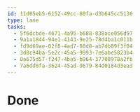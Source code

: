 ```yaml
---
id: 11d05eb5-6152-49cc-80fa-d3b645cc5136
type: lane
tasks:
  - 5f6dcbde-4671-4a95-b688-838ace056d97
  - 9a1a1844-94e1-4143-9e25-78d4ba1c011b
  - fd9d69ae-02f8-4ad7-88d8-ab7db89f3f04
  - 3d8c94ba-5e2c-45a5-9993-7e6abe5823b4
  - 0a675d57-f247-4ba5-b964-37708978a2fb
  - 7a6dd0fa-3624-45ad-9679-84d0184d3ea3
---
```


# Done
